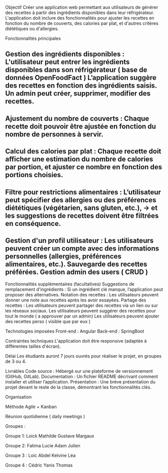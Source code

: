 Objectif
Créer une application web permettant aux utilisateurs de générer des recettes à partir des ingrédients disponibles dans leur réfrigérateur. L'application doit inclure des fonctionnalités pour ajuster les recettes en fonction du nombre de couverts, des calories par plat, et d'autres critères diététiques ou d'allergies.

Fonctionnalités principales
## Gestion des ingrédients disponibles : L'utilisateur peut entrer les ingrédients disponibles dans son réfrigérateur ( base de données OpenFoodFact ) L’application suggère des recettes en fonction des ingrédients saisis. Un admin peut créer, supprimer, modifier des recettes.

## Ajustement du nombre de couverts : Chaque recette doit pouvoir être ajustée en fonction du nombre de personnes à servir.

## Calcul des calories par plat : Chaque recette doit afficher une estimation du nombre de calories par portion, et ajuster ce nombre en fonction des portions choisies.

## Filtre pour restrictions alimentaires : L’utilisateur peut spécifier des allergies ou des préférences diététiques (végétarien, sans gluten, etc.), -> et les suggestions de recettes doivent être filtrées en conséquence.

## Gestion d'un profil utilisateur : Les utilisateurs peuvent créer un compte avec des informations personnelles (allergies, préférences alimentaires, etc.). Sauvegarde des recettes préférées. Gestion admin des users ( CRUD )

Fonctionnalités supplémentaires (facultatives)
Suggestions de remplacement d'ingrédients : Si un ingrédient clé manque, l’application peut proposer des alternatives. Notation des recettes : Les utilisateurs peuvent donner une note aux recettes après les avoir essayées. Partage des recettes : Les utilisateurs peuvent partager des recettes via un lien ou sur les réseaux sociaux. Les utilisateurs peuvent suggérer des recettes pour tout le monde ( a approuver par un admin) Les utilisateurs peuvent ajouter des recettes perso ( visible que par eux )

Technologies imposées
Front-end : Angular Back-end : SpringBoot

Contraintes techniques
L'application doit être responsive (adaptée à différentes tailles d'écran).

Délai
Les étudiants auront 7 jours ouvrés pour réaliser le projet, en groupes de 3 ou 4.

Livrables
Code source : Hébergé sur une plateforme de versionnement (GitHub, GitLab). Documentation : Un fichier README décrivant comment installer et utiliser l’application. Présentation : Une brève présentation du projet devant le reste de la classe, démontrant les fonctionnalités clés.

Organisation

Méthode Agile + Kanban

Réunion quotidienne ( daily meetings )

Groupes :

Groupe 1: Loick Mathilde Gustave Margaux

Groupe 2: Fatima Lucie Adam Julien

Groupe 3 : Loic Abdel Kelvine Léa

Groupe 4 : Cédric Yanis Thomas